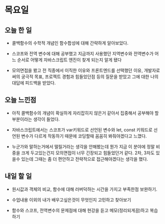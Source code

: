 # 목요일

## 오늘 한 일
- 콜백함수의 수학적 개념인 함수합성에 대해 간략하게 알아보았다.

- 스코프와 전역 변수에 대해 공부했고 지금까지 사용했던 지역변수와 전역변수가 어느 순서로 어떻게 자바스크립트 엔진이 찾게 되는지 알게 됐다

- 모의면접을 봤고 전 직종에서 이직한 이유와 프론트엔드를 선택했던 이유, 개발자로써의 궁극적 목표, 프로젝트 경험과 힘들었던점 등의 질문을 받았고 그에 대한 나의 대답에 피드백을 받았다.

## 오늘 느낀점
- 아직 콜백함수의 개념이 확실하게 자리잡히지 않은거 같아서 집중해서 공부해야 할 부분이라는 생각이 들었다.

- 자바스크립트에서는 스코프가 var키워드로 선언된 변수와 let, const 키워드로 선언된 변수가 다르게 작동하기 때문에 코딩할때 꼼꼼히 봐줘야겠다고 느꼈다.

- 누군가와 말하는거에서 떨릴거라는 생각을 안해봤는데 뭔가 지금 이 분야에 정말 비중을 크게 두고있는건지 모의면접이 너무 긴장되고 힘들었던거 같다. 2차, 3차도 있을수 있는데 그때는 좀 더 편안하고 전략적으로 접근해야겠다는 생각을 했다.

## 내일 할 일
- 원시값과 객체의 비교, 함수에 대해 러버덕하는 시간을 가지고 부족한점 보완하기.

- 수업내용 이외의 내가 배우고싶은것이 무엇인지 고민하고 찾아보기

- 함수와 스코프, 전역변수의 문제점에 대해 현강을 듣고 메모(정리되게끔)하고 복습하기
